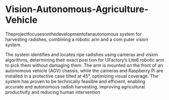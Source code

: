 # Vision-Autonomous-Agriculture-Vehicle
Theprojectfocusesonthedevelopmentofanautonomous  system for harvesting radishes, combining a robotic arm and a com puter vision system.


The system identifies and locates ripe radishes
 using cameras and vision algorithms, determining their exact posi
tion for UFactory’s Lite6 robotic arm to pick them without damaging
 them. The arm is mounted on the front of an autonomous vehicle
 (AGV) chassis, while the cameras and Raspberry Pi are installed
 in a protective case tilted at 45°, optimizing visual coverage. The
 system has proven to be technically feasible and efficient, enabling
 accurate and autonomous radish harvesting, improving agricultural
 productivity and reducing human intervention
